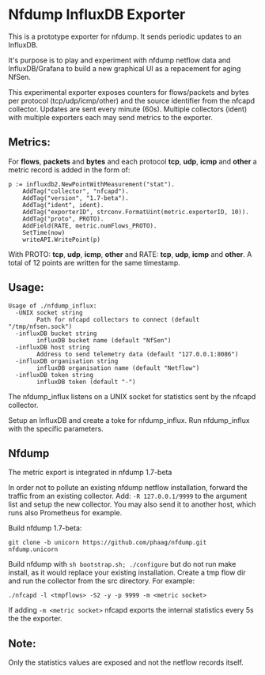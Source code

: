 # Nfdump InfluxDB Exporter

This is a prototype exporter for nfdump. It sends periodic updates to an InfluxDB.

It's purpose is to play and experiment with nfdump netflow data and InfluxDB/Grafana to build a new graphical UI as a repacement for aging NfSen.

This experimental exporter exposes counters for flows/packets and bytes per protocol (tcp/udp/icmp/other) and the source identifier from the nfcapd collector. Updates are sent every minute (60s). Multiple collectors (ident) with multiple exporters each may send metrics to the exporter.

## Metrics:

For **flows**, **packets** and **bytes** and each protocol **tcp**, **udp**, **icmp** and **other** a metric record is added in the form of:

```
p := influxdb2.NewPointWithMeasurement("stat").
	AddTag("collector", "nfcapd").
	AddTag("version", "1.7-beta").
	AddTag("ident", ident).
	AddTag("exporterID", strconv.FormatUint(metric.exporterID, 10)).
	AddTag("proto", PROTO).
	AddField(RATE, metric.numFlows_PROTO).
	SetTime(now)
	writeAPI.WritePoint(p)
```

With PROTO: **tcp**, **udp**, **icmp**, **other** and RATE: **tcp**, **udp**, **icmp** and **other**. A total of 12 points are written for the same timestamp.

## Usage:

```
Usage of ./nfdump_influx:
  -UNIX socket string
        Path for nfcapd collectors to connect (default "/tmp/nfsen.sock")
  -influxDB bucket string
        influxDB bucket name (default "NfSen")
  -influxDB host string
        Address to send telemetry data (default "127.0.0.1:8086")
  -influxDB organisation string
        influxDB organisation name (default "Netflow")
  -influxDB token string
        influxDB token (default "-")

```

The nfdump_influx listens on a UNIX socket for statistics sent by the nfcapd collector.

Setup an InfluxDB and create a toke for nfdump_influx. Run nfdump_influx with the specific parameters.

## Nfdump

The metric export is integrated in nfdump 1.7-beta

In order not to pollute an existing nfdump netflow installation, forward the traffic from an existing collector. Add: `-R 127.0.0.1/9999` to the argument list and setup the new collector. You may also send it to another host, which runs also Prometheus for example.

Build nfdump 1.7-beta:

`git clone -b unicorn https://github.com/phaag/nfdump.git nfdump.unicorn`

Build nfdump with `sh bootstrap.sh; ./configure` but do not run make install, as it would replace your existing installation. Create a tmp flow dir and run the collector from the src directory. For example:

`./nfcapd -l <tmpflows> -S2 -y -p 9999 -m <metric socket>`

If adding `-m <metric socket>` nfcapd exports the internal statistics every 5s the the exporter.

## Note:

Only the statistics values are exposed and not the netflow records itself.
